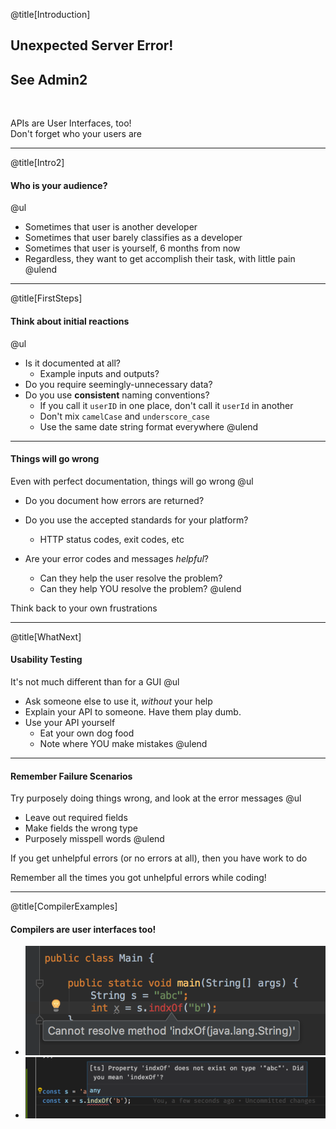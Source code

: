 @title[Introduction]

## Unexpected Server Error! 
## See Admin2

<br />

APIs are User Interfaces, too!
<br>
<span class="byline">Don't forget who your users are</span>

---

@title[Intro2]

#### Who is your audience?
@ul
- Sometimes that user is another developer
- Sometimes that user barely classifies as a developer
- Sometimes that user is yourself, 6 months from now
- Regardless, they want to get accomplish their task, with little pain
@ulend

---

@title[FirstSteps]

#### Think about initial reactions
@ul
- Is it documented at all? 
    - Example inputs and outputs?
- Do you require seemingly-unnecessary data?
- Do you use **consistent** naming conventions?
    - If you call it `userID` in one place, don't call it `userId` in another
    - Don't mix `camelCase` and `underscore_case`
    - Use the same date string format everywhere
@ulend

---

#### Things will go wrong
Even with perfect documentation, things will go wrong
@ul
- Do you document how errors are returned?
- Do you use the accepted standards for your platform?
    - HTTP status codes, exit codes, etc

- Are your error codes and messages *helpful*?
    - Can they help the user resolve the problem?
    - Can they help YOU resolve the problem?
@ulend

<span class="byline">Think back to your own frustrations</span>

---

@title[WhatNext]

#### Usability Testing
It's not much different than for a GUI
@ul
- Ask someone else to use it, _without_ your help
- Explain your API to someone. Have them play dumb.
- Use your API yourself
    - Eat your own dog food
    - Note where YOU make mistakes
@ulend

---

#### Remember Failure Scenarios
Try purposely doing things wrong, and look at the error messages
@ul
- Leave out required fields
- Make fields the wrong type
- Purposely misspell words
@ulend

If you get unhelpful errors (or no errors at all), then you have work to do

<span class="byline">Remember all the times you got unhelpful errors while coding!</span>

---

@title[CompilerExamples]
#### Compilers are user interfaces too!


- ![Java](javaError.png)
- ![Typescript](typescriptError.png)

